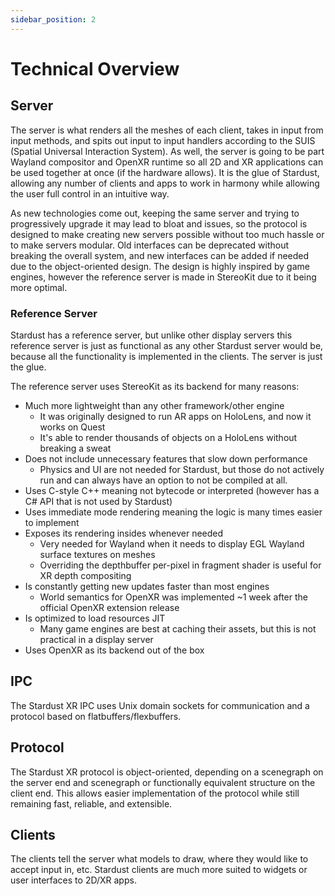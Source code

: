 ```yaml
---
sidebar_position: 2
---
```


# Technical Overview

## Server
The server is what renders all the meshes of each client, takes in input from input methods, and spits out input to input handlers according to the SUIS (Spatial Universal Interaction System). As well, the server is going to be part Wayland compositor and OpenXR runtime so all 2D and XR applications can be used together at once (if the hardware allows). It is the glue of Stardust, allowing any number of clients and apps to work in harmony while allowing the user full control in an intuitive way.

As new technologies come out, keeping the same server and trying to progressively upgrade it may lead to bloat and issues, so the protocol is designed to make creating new servers possible without too much hassle or to make servers modular. Old interfaces can be deprecated without breaking the overall system, and new interfaces can be added if needed due to the object-oriented design. The design is highly inspired by game engines, however the reference server is made in StereoKit due to it being more optimal.

### Reference Server
Stardust has a reference server, but unlike other display servers this reference server is just as functional as any other Stardust server would be, because all the functionality is implemented in the clients. The server is just the glue.

The reference server uses StereoKit as its backend for many reasons:
- Much more lightweight than any other framework/other engine
  - It was originally designed to run AR apps on HoloLens, and now it works on Quest
  - It's able to render thousands of objects on a HoloLens without breaking a sweat
- Does not include unnecessary features that slow down performance
  - Physics and UI are not needed for Stardust, but those do not actively run and can always have an option to not be compiled at all.
- Uses C-style C++ meaning not bytecode or interpreted (however has a C# API that is not used by Stardust)
- Uses immediate mode rendering meaning the logic is many times easier to implement
- Exposes its rendering insides whenever needed
  - Very needed for Wayland when it needs to display EGL Wayland surface textures on meshes
  - Overriding the depthbuffer per-pixel in fragment shader is useful for XR depth compositing
- Is constantly getting new updates faster than most engines
  - World semantics for OpenXR was implemented ~1 week after the official OpenXR extension release
- Is optimized to load resources JIT
  - Many game engines are best at caching their assets, but this is not practical in a display server
- Uses OpenXR as its backend out of the box

## IPC
The Stardust XR IPC uses Unix domain sockets for communication and a protocol based on flatbuffers/flexbuffers.

## Protocol
The Stardust XR protocol is object-oriented, depending on a scenegraph on the server end and scenegraph or functionally equivalent structure on the client end. This allows easier implementation of the protocol while still remaining fast, reliable, and extensible.

## Clients
The clients tell the server what models to draw, where they would like to accept input in, etc. Stardust clients are much more suited to widgets or user interfaces to 2D/XR apps.